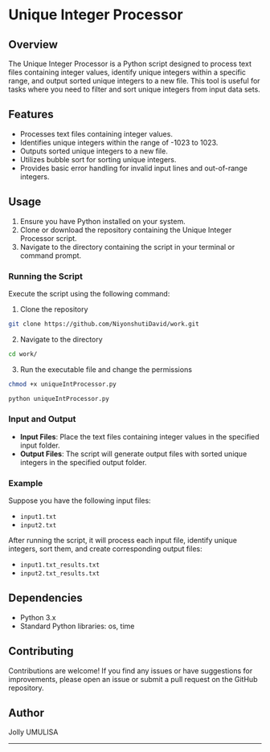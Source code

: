 # Unique Integer Processor

## Overview
The Unique Integer Processor is a Python script designed to process text files containing integer values, identify unique integers within a specific range, and output sorted unique integers to a new file. This tool is useful for tasks where you need to filter and sort unique integers from input data sets.

## Features
- Processes text files containing integer values.
- Identifies unique integers within the range of -1023 to 1023.
- Outputs sorted unique integers to a new file.
- Utilizes bubble sort for sorting unique integers.
- Provides basic error handling for invalid input lines and out-of-range integers.

## Usage
1. Ensure you have Python installed on your system.
2. Clone or download the repository containing the Unique Integer Processor script.
3. Navigate to the directory containing the script in your terminal or command prompt.

### Running the Script
Execute the script using the following command:

1. Clone the repository
```bash
git clone https://github.com/NiyonshutiDavid/work.git
```
2. Navigate to the directory
```bash
cd work/
```
3. Run the executable file and change the permissions
```bash
chmod +x uniqueIntProcessor.py
```

```bash
python uniqueIntProcessor.py
```

### Input and Output
- **Input Files**: Place the text files containing integer values in the specified input folder.
- **Output Files**: The script will generate output files with sorted unique integers in the specified output folder.

### Example
Suppose you have the following input files:
- `input1.txt`
- `input2.txt`

After running the script, it will process each input file, identify unique integers, sort them, and create corresponding output files:
- `input1.txt_results.txt`
- `input2.txt_results.txt`

## Dependencies
- Python 3.x
- Standard Python libraries: os, time

## Contributing
Contributions are welcome! If you find any issues or have suggestions for improvements, please open an issue or submit a pull request on the GitHub repository.

## Author
Jolly UMULISA

----------------------------------------------------------------------------------------------------------------------------------------------------------------
